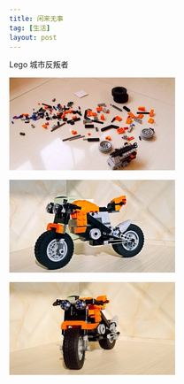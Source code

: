 ```yaml
---
title: 闲来无事
tag: [生活]
layout: post
---
```

Lego 城市反叛者

![image](../images/wp-content/uploads/2014/01/20140128-231501-300x168.jpg)

![image](../images/wp-content/uploads/2014/01/20140128-231518-300x168.jpg)

![image](../images/wp-content/uploads/2014/01/20140128-231512-300x168.jpg)
